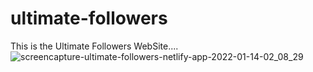 # ultimate-followers
This is the Ultimate Followers WebSite....
![screencapture-ultimate-followers-netlify-app-2022-01-14-02_08_29](https://user-images.githubusercontent.com/46297161/149433893-a384fe27-f3c9-41da-bea3-6ff9c579d796.png)

